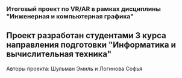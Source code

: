 ### Итоговый проект по VR/AR в рамках дисциплины "Инженерная и компьютерная графика" 

## Проект разработан студентами 3 курса направления подготовки "Информатика и вычислительная техника" 

Авторы проекта: Шульман Эмиль и Логинова Софья
